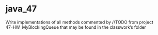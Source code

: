 # java_47
Write implementations of all methods commented by //TODO from project 47-HW_MyBlockingQueue that may be found in the classwork’s folder 
